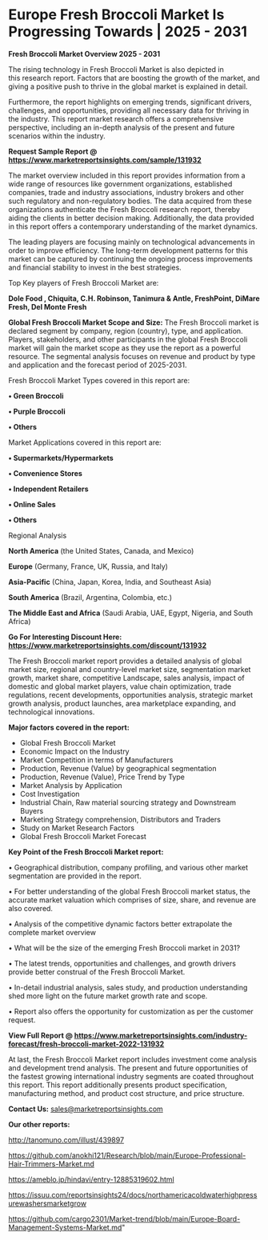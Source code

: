# Europe Fresh Broccoli Market Is Progressing Towards | 2025 - 2031

<Strong> Fresh Broccoli Market Overview 2025 - 2031</strong>

The rising technology in Fresh Broccoli Market is also depicted in this research report. Factors that are boosting the growth of the market, and giving a positive push to thrive in the global market is explained in detail.

Furthermore, the report highlights on emerging trends, significant drivers, challenges, and opportunities, providing all necessary data for thriving in the industry. This report market research offers a comprehensive perspective, including an in-depth analysis of the present and future scenarios within the industry.

<strong>Request Sample Report @ <a href=https://www.marketreportsinsights.com/sample/131932>https://www.marketreportsinsights.com/sample/131932</a></strong>

The market overview included in this report provides information from a wide range of resources like government organizations, established companies, trade and industry associations, industry brokers and other such regulatory and non-regulatory bodies. The data acquired from these organizations authenticate the Fresh Broccoli research report, thereby aiding the clients in better decision making. Additionally, the data provided in this report offers a contemporary understanding of the market dynamics.

The leading players are focusing mainly on technological advancements in order to improve efficiency. The long-term development patterns for this market can be captured by continuing the ongoing process improvements and financial stability to invest in the best strategies.

Top Key players of Fresh Broccoli Market are:

<strong>Dole Food , Chiquita, C.H. Robinson, Tanimura & Antle, FreshPoint, DiMare Fresh, Del Monte Fresh</strong>

<strong><b>Global Fresh Broccoli Market Scope and Size:</b></strong>
The Fresh Broccoli market is declared segment by company, region (country), type, and application. Players, stakeholders, and other participants in the global Fresh Broccoli market will gain the market scope as they use the report as a powerful resource. The segmental analysis focuses on revenue and product by type and application and the forecast period of 2025-2031.

Fresh Broccoli Market Types covered in this report are:

<strong>• Green Broccoli

• Purple Broccoli

• Others</strong>

Market Applications covered in this report are:

<strong>• Supermarkets/Hypermarkets

• Convenience Stores

• Independent Retailers

• Online Sales

• Others</strong> 

Regional Analysis

<strong>North America</strong> (the United States, Canada, and Mexico)

<strong>Europe</strong> (Germany, France, UK, Russia, and Italy)

<strong>Asia-Pacific</strong> (China, Japan, Korea, India, and Southeast Asia)

<strong>South America</strong> (Brazil, Argentina, Colombia, etc.)

<strong>The Middle East and Africa</strong> (Saudi Arabia, UAE, Egypt, Nigeria, and South Africa)

<strong>Go For Interesting Discount Here: <a href=https://www.marketreportsinsights.com/discount/131932>https://www.marketreportsinsights.com/discount/131932</a></strong>

The Fresh Broccoli market report provides a detailed analysis of global market size, regional and country-level market size, segmentation market growth, market share, competitive Landscape, sales analysis, impact of domestic and global market players, value chain optimization, trade regulations, recent developments, opportunities analysis, strategic market growth analysis, product launches, area marketplace expanding, and technological innovations.

<strong><b>Major factors covered in the report:</b></strong>
<ul>
  <li>Global Fresh Broccoli Market </li>
  <li>Economic Impact on the Industry</li>
  <li>Market Competition in terms of Manufacturers</li>
  <li>Production, Revenue (Value) by geographical segmentation</li>
  <li>Production, Revenue (Value), Price Trend by Type</li>
  <li>Market Analysis by Application</li>
  <li>Cost Investigation</li>
  <li>Industrial Chain, Raw material sourcing strategy and Downstream Buyers</li>
  <li>Marketing Strategy comprehension, Distributors and Traders</li>
  <li>Study on Market Research Factors</li>
  <li>Global Fresh Broccoli Market Forecast</li>
</ul>

<strong><b>Key Point of the Fresh Broccoli Market report:</b></strong>

• Geographical distribution, company profiling, and various other market segmentation are provided in the report.

• For better understanding of the global Fresh Broccoli market status, the accurate market valuation which comprises of size, share, and revenue are also covered.

• Analysis of the competitive dynamic factors better extrapolate the complete market overview

• What will be the size of the emerging Fresh Broccoli market in 2031?

• The latest trends, opportunities and challenges, and growth drivers provide better construal of the Fresh Broccoli Market.

• In-detail industrial analysis, sales study, and production understanding shed more light on the future market growth rate and scope.

• Report also offers the opportunity for customization as per the customer request.

<strong><b>View Full Report @ <a href=https://www.marketreportsinsights.com/industry-forecast/fresh-broccoli-market-2022-131932>https://www.marketreportsinsights.com/industry-forecast/fresh-broccoli-market-2022-131932</a></b></strong>


At last, the Fresh Broccoli Market report includes investment come analysis and development trend analysis. The present and future opportunities of the fastest growing international industry segments are coated throughout this report. This report additionally presents product specification, manufacturing method, and product cost structure, and price structure.

<strong>Contact Us:</strong>
sales@marketreportsinsights.com

<strong>Our other reports:</strong>

<a href=http://tanomuno.com/illust/439897>http://tanomuno.com/illust/439897</a>

<a href=https://github.com/anokhi121/Research/blob/main/Europe-Professional-Hair-Trimmers-Market.md>https://github.com/anokhi121/Research/blob/main/Europe-Professional-Hair-Trimmers-Market.md</a>

<a href=https://ameblo.jp/hindavi/entry-12885319602.html>https://ameblo.jp/hindavi/entry-12885319602.html</a>

<a href=https://issuu.com/reportsinsights24/docs/northamericacoldwaterhighpressurewashersmarketgrow>https://issuu.com/reportsinsights24/docs/northamericacoldwaterhighpressurewashersmarketgrow</a>

<a href=https://github.com/cargo2301/Market-trend/blob/main/Europe-Board-Management-Systems-Market.md>https://github.com/cargo2301/Market-trend/blob/main/Europe-Board-Management-Systems-Market.md</a>"
